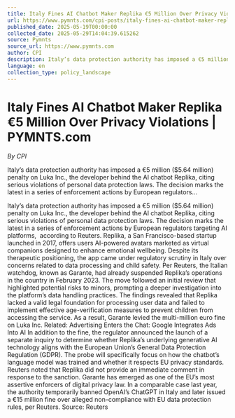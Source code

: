 ```yaml
---
title: Italy Fines AI Chatbot Maker Replika €5 Million Over Privacy Violations | PYMNTS.com
url: https://www.pymnts.com/cpi-posts/italy-fines-ai-chatbot-maker-replika-e5-million-over-privacy-violations/
published_date: 2025-05-19T00:00:00
collected_date: 2025-05-29T14:04:39.615262
source: Pymnts
source_url: https://www.pymnts.com
author: CPI
description: Italy’s data protection authority has imposed a €5 million ($5.64 million) penalty on Luka Inc., the developer behind the AI chatbot Replika, citing serious violations of personal data protection laws. The decision marks the latest in a series of enforcement actions by European regulators...
language: en
collection_type: policy_landscape
---
```


# Italy Fines AI Chatbot Maker Replika €5 Million Over Privacy Violations | PYMNTS.com

*By CPI*

Italy’s data protection authority has imposed a €5 million ($5.64 million) penalty on Luka Inc., the developer behind the AI chatbot Replika, citing serious violations of personal data protection laws. The decision marks the latest in a series of enforcement actions by European regulators...

Italy’s data protection authority has imposed a €5 million ($5.64 million) penalty on Luka Inc., the developer behind the AI chatbot Replika, citing serious violations of personal data protection laws. The decision marks the latest in a series of enforcement actions by European regulators targeting AI platforms,  according to Reuters. 
 Replika, a San Francisco-based startup launched in 2017, offers users AI-powered avatars marketed as virtual companions designed to enhance emotional wellbeing. Despite its therapeutic positioning, the app came under regulatory scrutiny in Italy over concerns related to data processing and child safety. 
 Per Reuters, the Italian watchdog, known as Garante, had already suspended Replika’s operations in the country in February 2023. The move followed an initial review that highlighted potential risks to minors, prompting a deeper investigation into the platform’s data handling practices. 
 The findings revealed that Replika lacked a valid legal foundation for processing user data and failed to implement effective age-verification measures to prevent children from accessing the service. As a result, Garante levied the multi-million euro fine on Luka Inc. 
 Related: Advertising Enters the Chat: Google Integrates Ads Into AI 
 In addition to the fine, the regulator announced the launch of a separate inquiry to determine whether Replika’s underlying generative AI technology aligns with the European Union’s General Data Protection Regulation (GDPR). The probe will specifically focus on how the chatbot’s language model was trained and whether it respects EU privacy standards. 
 Reuters noted that Replika did not provide an immediate comment in response to the sanction. 
 Garante has emerged as one of the EU’s most assertive enforcers of digital privacy law. In a comparable case last year, the authority temporarily banned OpenAI’s ChatGPT in Italy and later issued a €15 million fine over alleged non-compliance with EU data protection rules, per Reuters. 
 Source: Reuters